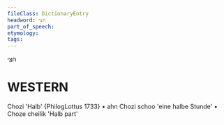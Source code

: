 ```yaml
---
fileClass: DictionaryEntry
headword: חצי
part_of_speech: 
etymology: 
tags: 
---
```

חצי

WESTERN
========

Chozi 'Halb' {PhilogLottus 1733}
	•	ahn Chozi schoo 'eine halbe Stunde'
	•	Choze cheilik 'Halb part'